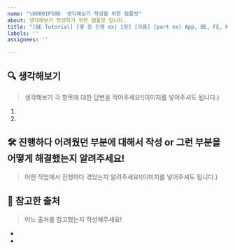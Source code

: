 ```yaml
---
name: "\U0001F50D  생각해보기 작성을 위한 탬플릿"
about: 생각해보기 작성하기 위한 탬플릿 입니다.
title: "[BE Tutorial] [몇 장 진행 ex) 1장] [이름] [part ex) App, BE, FE, ML] 의 생각해보기 "
labels: ''
assignees: ''

---
```


## 🔍 생각해보기
> 생각해보기 각 항목에 대한 답변을 적어주세요!(이미지를 넣어주셔도 됩니다.)

1.
2.



## 🛠️ 진행하다 어려웠던 부분에 대해서 작성 or 그런 부분을 어떻게 해결했는지 알려주세요!
>어떤 작업에서 진행하다 겪었는지 알려주세요!(이미지를 넣어주셔도 됩니다.)



## 📃 참고한 출처
> 어느 출처를 참고했는지 작성해주세요!
- 
-
